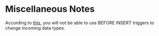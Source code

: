 # Miscellaneous Notes

According to
[this](https://stackoverflow.com/questions/36870972/using-before-insert-trigger-to-change-the-datatype-of-incoming-data-to-match-t),
you will not be able to use BEFORE INSERT triggers to change incoming data types.